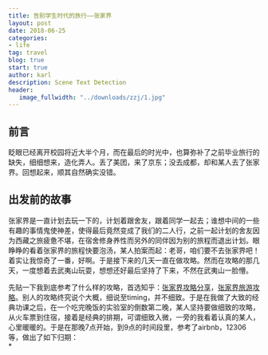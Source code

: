 ```yaml
---
title: 告别学生时代的旅行——张家界
layout: post
date: 2018-06-25
categories: 
- life
tag: travel
blog: true
start: true
author: karl
description: Scene Text Detection
header:
   image_fullwidth: "../downloads/zzj/1.jpg"
---  
```


## 前言  
眨眼已经离开校园将近大半个月，而在最后的时光中，也算弥补了之前毕业旅行的缺失，细细想来，造化弄人。丢了美团，来了京东；没去成都，却和某人去了张家界。回想起来，顺其自然确实没错。

## 出发前的故事  

张家界是一直计划去玩一下的，计划着跟舍友，跟着同学一起去；谁想中间的一些有趣的事情鬼使神差，使得最后竟然变成了我们的二人行，之前一起计划的舍友因为西藏之旅疲惫不堪，在宿舍修身养性而另外的同伴因为别的旅程而退出计划。眼睁睁的看着张家界的旅程快要泡汤，某人拍案而起：老哥，咱们要不去张家界吧！着实让我惊奇了一番，好啊。于是接下来的几天一直在做攻略。然而在攻略的那几天，一度想着去武夷山玩耍，想想还好最后坚持了下来，不然在武夷山一脸懵。  

先贴一下我到底参考了什么样的攻略，首选知乎：[张家界攻略分享](https://zhuanlan.zhihu.com/p/21831382)，[张家界旅游攻略](https://zhuanlan.zhihu.com/p/32533464)。别人的攻略终究说个大概，细说至timing，并不细致。于是在我做了大致的经典功课之后，在一个吃完晚饭的实验室的倒数第二晚，某人坚持要做细致的攻略，从火车票到住宿，接着是经典的排期，可谓细致入微，一旁的我看着认真的某人，心里暖暖的。于是在那晚7点开始，到9点的时间段里，参考了airbnb，12306等，做出了如下归期：  
* 